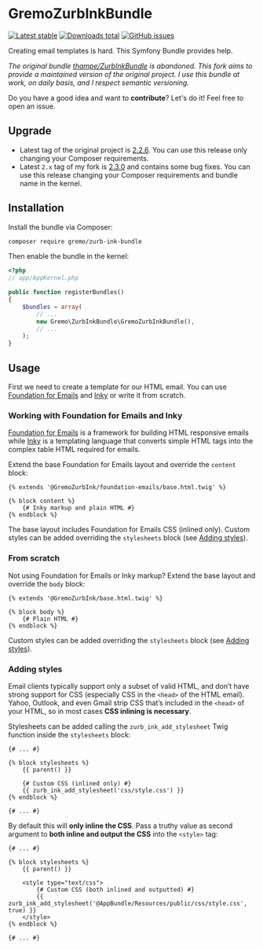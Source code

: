# GremoZurbInkBundle
[![Latest stable](https://img.shields.io/packagist/v/gremo/zurb-ink-bundle.svg?style=flat-square)](https://packagist.org/packages/gremo/zurb-ink-bundle) [![Downloads total](https://img.shields.io/packagist/dt/gremo/zurb-ink-bundle.svg?style=flat-square)](https://packagist.org/packages/gremo/zurb-ink-bundle) [![GitHub issues](https://img.shields.io/github/issues/gremo/ZurbInkBundle.svg?style=flat-square)](https://github.com/gremo/ZurbInkBundle/issues)

Creating email templates is hard. This Symfony Bundle provides help.

*The original bundle [thampe/ZurbInkBundle](https://github.com/thampe/ZurbInkBundle) is abandoned. This fork aims to provide a maintained version of the original project. I use this bundle at work, on daily basis, and I respect semantic versioning.*

Do you have a good idea and want to **contribute**? Let's do it! Feel free to open an issue.

## Upgrade

- Latest tag of the original project is [2.2.6](https://github.com/gremo/ZurbInkBundle/blob/2.2.6/README.md). You can use this release only changing your Composer requirements.
- Latest `2.x` tag of my fork is [2.3.0](https://github.com/gremo/ZurbInkBundle/blob/v2.3.0/README.md) and contains some bug fixes. You can use this release changing your Composer requirements and bundle name in the kernel.

## Installation
Install the bundle via Composer:

```bash
composer require gremo/zurb-ink-bundle
```

Then enable the bundle in the kernel:

```php
<?php
// app/AppKernel.php

public function registerBundles()
{
    $bundles = array(
        // ...
        new Gremo\ZurbInkBundle\GremoZurbInkBundle(),
        // ...
    );
}
```

## Usage

First we need to create a template for our HTML email. You can use [Foundation for Emails](https://foundation.zurb.com/emails/email-templates.html) and [Inky](https://foundation.zurb.com/emails/docs/inky.html) or write it from scratch.

### Working with Foundation for Emails and Inky

[Foundation for Emails](https://foundation.zurb.com/emails/email-templates.html) is a framework for building HTML responsive emails while [Inky](https://foundation.zurb.com/emails/docs/inky.html) is a templating language that converts simple HTML tags into the complex table HTML required for emails.

Extend the base Foundation for Emails layout and override the `content` block:

```twig
{% extends '@GremoZurbInk/foundation-emails/base.html.twig' %}

{% block content %}
    {# Inky markup and plain HTML #}
{% endblock %}
```

The base layout includes Foundation for Emails CSS (inlined only). Custom styles can be added overriding the `stylesheets` block (see [Adding styles](#adding-styles)).

### From scratch

Not using Foundation for Emails or Inky markup? Extend the base layout and override the `body` block:

```twig
{% extends '@GremoZurbInk/base.html.twig' %}

{% block body %}
    {# Plain HTML #}
{% endblock %}
```
Custom styles can be added overriding the `stylesheets` block (see [Adding styles](#adding-styles)).

### Adding styles

Email clients typically support only a subset of valid HTML, and don’t have strong support for CSS (especially CSS in the `<head>` of the HTML email). Yahoo, Outlook, and even Gmail strip CSS that’s included in the `<head>` of your HTML, so in most cases **CSS inlining is necessary**.

Stylesheets can be added calling the `zurb_ink_add_stylesheet` Twig function inside the `stylesheets` block:

```twig
{# ... #}

{% block stylesheets %}
    {{ parent() }}

    {# Custom CSS (inlined only) #}
    {{ zurb_ink_add_stylesheet('css/style.css') }}
{% endblock %}

{# ... #}
```

By default this will **only inline the CSS**. Pass a truthy value as second argument to **both inline and output the CSS** into the `<style>` tag:

```twig
{# ... #}

{% block stylesheets %}
    {{ parent() }}

    <style type="text/css">
        {# Custom CSS (both inlined and outputted) #}
        {{ zurb_ink_add_stylesheet('@AppBundle/Resources/public/css/style.css', true) }}
    </style>
{% endblock %}

{# ... #}
```

